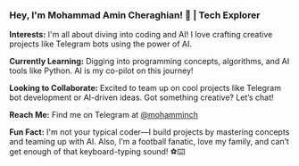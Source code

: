 ### Hey, I'm Mohammad Amin Cheraghian! 🚀 | Tech Explorer

**Interests:** I'm all about diving into coding and AI! I love crafting creative projects like Telegram bots using the power of AI.

**Currently Learning:** Digging into programming concepts, algorithms, and AI tools like Python. AI is my co-pilot on this journey!

**Looking to Collaborate:** Excited to team up on cool projects like Telegram bot development or AI-driven ideas. Got something creative? Let’s chat!

**Reach Me:** Find me on Telegram at [@mohamminch](https://t.me/mohamminch)

**Fun Fact:** I'm not your typical coder—I build projects by mastering concepts and teaming up with AI. Also, I’m a football fanatic, love my family, and can’t get enough of that keyboard-typing sound! ⚽⌨️
